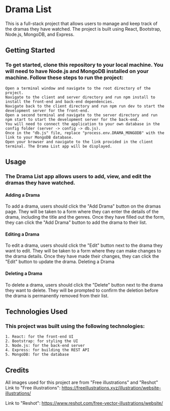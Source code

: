 # Drama List

This is a full-stack project that allows users to manage and keep track of the dramas they have watched. The project is built using React, Bootstrap, Node.js, MongoDB, and Express.

## Getting Started

### To get started, clone this repository to your local machine. You will need to have Node.js and MongoDB installed on your machine. Follow these steps to run the project:

    Open a terminal window and navigate to the root directory of the project.
    Navigate to the client and server directory and run npm install to install the front-end and back-end dependencies.
    Navigate back to the client directory and run npm run dev to start the development server for the front-end.
    Open a second terminal and navigate to the server directory and run npm start to start the development server for the back-end.
    You will need to connect the application to your own database in the config folder (server -> config -> db.js).
    Once in the "db.js" file, replace "process.env.DRAMA_MONGODB" with the link to your MongoDB database.
    Open your browser and navigate to the link provided in the client terminal. The Drama List app will be displayed.

## Usage

### The Drama List app allows users to add, view, and edit the dramas they have watched.

#### Adding a Drama

To add a drama, users should click the "Add Drama" button on the dramas page. They will be taken to a form where they can enter the details of the drama, including the title and the genres. Once they have filled out the form, they can click the "Add Drama" button to add the drama to their list.

#### Editing a Drama

To edit a drama, users should click the "Edit" button next to the drama they want to edit. They will be taken to a form where they can make changes to the drama details. Once they have made their changes, they can click the "Edit" button to update the drama.
Deleting a Drama

#### Deleting a Drama

To delete a drama, users should click the "Delete" button next to the drama they want to delete. They will be prompted to confirm the deletion before the drama is permanently removed from their list.

## Technologies Used

### This project was built using the following technologies:

    1. React: for the front-end UI
    2. Bootstrap: for styling the UI
    3. Node.js: for the back-end server
    4. Express: for building the REST API
    5. MongoDB: for the database

## Credits

All images used for this project are from "Free illustrations" and "Reshot"
Link to "Free illustrations": https://freeillustrations.xyz/illustration/website-illustrations/

Link to "Reshot": https://www.reshot.com/free-vector-illustrations/website/
